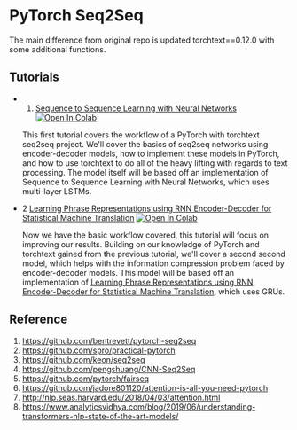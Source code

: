 # PyTorch Seq2Seq

The main difference from original repo is updated torchtext==0.12.0 with some additional functions.  

## Tutorials

* 1. [Sequence to Sequence Learning with Neural Networks](https://github.com/Xrenya/pytorch-seq2seq/blob/main/1_Sequence_to_Sequence_Learning_with_Neural_Networks.ipynb) [![Open In Colab](https://colab.research.google.com/assets/colab-badge.svg)](https://colab.research.google.com/github/Xrenya/pytorch-seq2seq/blob/main/1_Sequence_to_Sequence_Learning_with_Neural_Networks.ipynb)

    This first tutorial covers the workflow of a PyTorch with torchtext seq2seq project. We'll cover the basics of seq2seq networks using encoder-decoder models, how to implement these models in PyTorch, and how to use torchtext to do all of the heavy lifting with regards to text processing. The model itself will be based off an implementation of Sequence to Sequence Learning with Neural Networks, which uses multi-layer LSTMs.

* 2 [Learning Phrase Representations using RNN Encoder-Decoder for Statistical Machine Translation](https://github.com/Xrenya/pytorch-seq2seq/blob/main/2_Learning_Phrase_Representations_using_RNN_Encoder_Decoder_for_Statistical_Machine_Translation_ipynb.ipynb) [![Open In Colab](https://colab.research.google.com/assets/colab-badge.svg)](https://colab.research.google.com/github/Xrenya/pytorch-seq2seq/blob/main/2_Learning_Phrase_Representations_using_RNN_Encoder_Decoder_for_Statistical_Machine_Translation_ipynb.ipynb)
    
    Now we have the basic workflow covered, this tutorial will focus on improving our results. Building on our knowledge of PyTorch and torchtext gained from the previous tutorial, we'll cover a second second model, which helps with the information compression problem faced by encoder-decoder models. This model will be based off an implementation of [Learning Phrase Representations using RNN Encoder-Decoder for Statistical Machine Translation](https://arxiv.org/abs/1406.1078), which uses GRUs.

## Reference
1. https://github.com/bentrevett/pytorch-seq2seq
2. https://github.com/spro/practical-pytorch
3. https://github.com/keon/seq2seq
4. https://github.com/pengshuang/CNN-Seq2Seq
5. https://github.com/pytorch/fairseq
6. https://github.com/jadore801120/attention-is-all-you-need-pytorch
7. http://nlp.seas.harvard.edu/2018/04/03/attention.html
8. https://www.analyticsvidhya.com/blog/2019/06/understanding-transformers-nlp-state-of-the-art-models/
